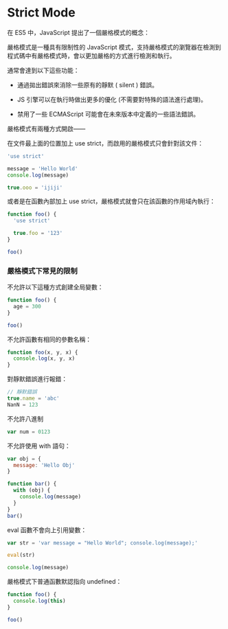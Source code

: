# Strict Mode

在 ES5 中，JavaScript 提出了一個嚴格模式的概念：

嚴格模式是一種具有限制性的 JavaScript 模式，支持嚴格模式的瀏覽器在檢測到程式碼中有嚴格模式時，會以更加嚴格的方式進行檢測和執行。

通常會達到以下這些功能：

- 通過拋出錯誤來消除一些原有的靜默 ( silent ) 錯誤。
- JS 引擎可以在執行時做出更多的優化 (不需要對特殊的語法進行處理)。

- 禁用了一些 ECMAScript 可能會在未來版本中定義的一些語法錯誤。

嚴格模式有兩種方式開啟——

在文件最上面的位置加上 use strict，而啟用的嚴格模式只會針對該文件：

```js
'use strict'

message = 'Hello World'
console.log(message)

true.ooo = 'ijiji'
```

或者是在函數內部加上 use strict，嚴格模式就會只在該函數的作用域內執行：

```js
function foo() {
  'use strict'

  true.foo = '123'
}

foo()
```

### 嚴格模式下常見的限制

不允許以下這種方式創建全局變數：

```js
function foo() {
  age = 300
}

foo()
```

不允許函數有相同的參數名稱：

```js
function foo(x, y, x) {
  console.log(x, y, x)
}
```

對靜默錯誤進行報錯：

```js
// 靜默錯誤
true.name = 'abc'
NanN = 123
```

不允許八進制

```js
var num = 0123
```

不允許使用 with 語句：

```js
var obj = {
  message: 'Hello Obj'
}

function bar() {
  with (obj) {
    console.log(message)
  }
}
bar()
```

eval 函數不會向上引用變數：

```js
var str = 'var message = "Hello World"; console.log(message);'

eval(str)

console.log(message)
```

嚴格模式下普通函數默認指向 undefined：

```js
function foo() {
  console.log(this)
}

foo()
```
